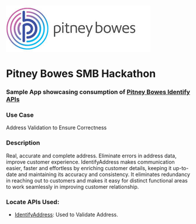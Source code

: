 ![Pitney Bowes](/PitneyBowes_Logo.jpg)

# Pitney Bowes SMB Hackathon

### Sample App showcasing consumption of [Pitney Bowes Identify APIs](http://www.pitneybowes.com/us/developer/customer-data-apis.html)

### Use Case
Address Validation to Ensure Correctness

### Description
Real, accurate and complete address. Eliminate errors in address data, improve customer experience. IdentifyAddress makes communication easier, faster and effortless by enriching customer details, keeping it up-to-date and maintaining its accuracy and consistency. It eliminates redundancy in reaching out to customers and makes it easy for distinct functional areas to work seamlessly in improving customer relationship.

### Locate APIs Used:

* [IdentifyAddress](https://identify.pitneybowes.com/identifyaddress): Used to Validate Address.
